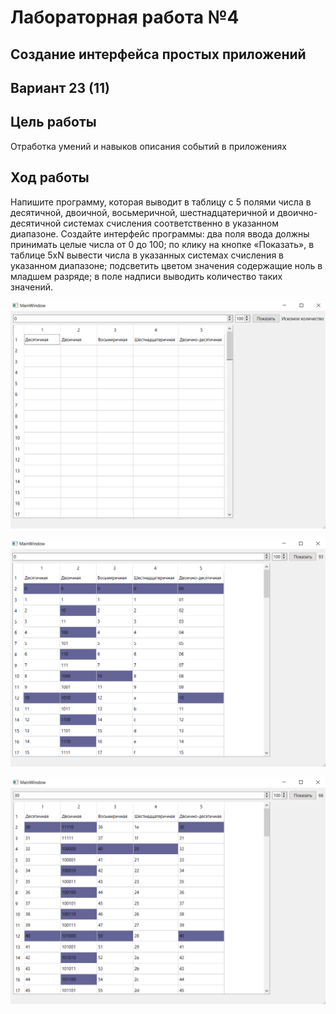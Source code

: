 # Лабораторная работа №4

## Создание интерфейса простых приложений

## Вариант 23 (11)

## Цель работы

Отработка умений и навыков описания событий в приложениях

## Ход работы

Напишите программу, которая выводит в таблицу с 5 полями числа в десятичной, двоичной, восьмеричной, шестнадцатеричной и двоично-десятичной системах счисления соответственно в указанном диапазоне. Создайте интерфейс программы: два поля ввода должны принимать целые числа от 0 до 100; по клику на кнопке «Показать», в таблице 5хN вывести числа в указанных системах счисления в указанном диапазоне; подсветить цветом значения содержащие ноль в младшем разряде; в поле надписи выводить количество таких значений.

![img1](img/img1.png)

![img2](img/img2.png)

![img3](img/img3.png)
